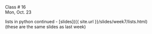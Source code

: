 
<div class="lecture1">



<div class="column_date">
<p markdown="block">

Class # 16 <br> 
Mon, Oct. 23

</p>
</div> 



<div class="column_materials" >
<p markdown="block">

lists in python continued - [slides]({{ site.url }}/slides/week7/lists.html) (these are
the same slides as last week) 

</p>
</div>



<div class="column_assign">
<p markdown="block">


</p>
</div>

</div>
